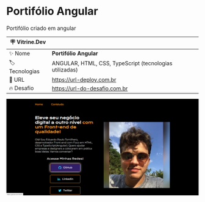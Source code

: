 # Portifólio Angular

Portifólio criado em angular

| :placard: Vitrine.Dev |     |
| -------------  | --- |
| :sparkles: Nome        | **Portifólio Angular**
| :label: Tecnologias | ANGULAR, HTML, CSS, TypeScript (tecnologias utilizadas)
| :rocket: URL         | https://url-deploy.com.br
| :fire: Desafio     | https://url-do-desafio.com.br

![](https://raw.githubusercontent.com/EduT3/Portifolio-Angular/main/Capa.png#vitrinedev)
